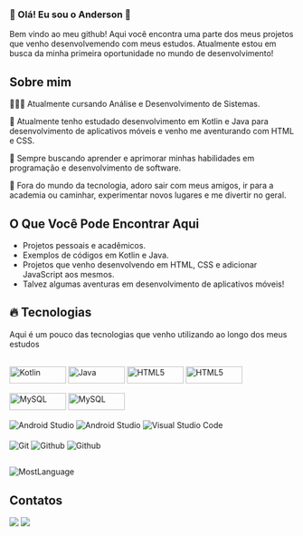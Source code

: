 ### 🚀 Olá! Eu sou o Anderson 👋

Bem vindo ao meu github! Aqui você encontra uma parte dos meus projetos que venho desenvolvemendo com meus estudos.
Atualmente estou em busca da minha primeira oportunidade no mundo de desenvolvimento!

## Sobre mim

👨🏻‍💻 Atualmente cursando Análise e Desenvolvimento de Sistemas.

🌱 Atualmente tenho estudado desenvolvimento em Kotlin e Java para desenvolvimento de aplicativos móveis e venho me aventurando com HTML e CSS.

🧠 Sempre buscando aprender e aprimorar minhas habilidades em programação e desenvolvimento de software.

🎉 Fora do mundo da tecnologia, adoro sair com meus amigos, ir para a academia ou caminhar, experimentar novos lugares e me divertir no geral.




## O Que Você Pode Encontrar Aqui

- Projetos pessoais e acadêmicos.
- Exemplos de códigos em Kotlin e Java.
- Projetos que venho desenvolvendo em HTML, CSS e adicionar JavaScript aos mesmos.
- Talvez algumas aventuras em desenvolvimento de aplicativos móveis!

## 🔥 Tecnologias

Aqui é um pouco das tecnologias que venho utilizando ao longo dos meus estudos

<div style="display: inline_block"><br>
  <img align="center" alt="Kotlin" height="30" width="100" src="https://img.shields.io/badge/kotlin-%237F52FF.svg?style=for-the-badge&logo=kotlin&logoColor=white">
  <img align="center" alt="Java" height="30" width="100" src="https://img.shields.io/badge/java-%23ED8B00.svg?style=for-the-badge&logo=openjdk&logoColor=white">
  <img align="center" alt="HTML5" height="30" width="100" src="https://img.shields.io/badge/HTML5-E34F26?style=for-the-badge&logo=html5&logoColor=white">
  <img align="center" alt="HTML5" height="30" width="100" src="https://img.shields.io/badge/CSS3-1572B6?style=for-the-badge&logo=css3&logoColor=white">
</div>

<div style="display: inline_block"><br>
  <img align="center" alt="MySQL" height="30" width="100" src="https://img.shields.io/badge/mysql-%2300f.svg?style=for-the-badge&logo=mysql&logoColor=white">
 <img align="center" alt="MySQL" height="30" width="100" src="https://img.shields.io/badge/sqlite-%2307405e.svg?style=for-the-badge&logo=sqlite&logoColor=white">
</div>

<div style="display: inline_block"><br>
  <img align="center" alt="Android Studio" src="https://img.shields.io/badge/Android%20Studio-3DDC84.svg?style=for-the-badge&logo=android-studio&logoColor=white">
  <img align="center" alt="Android Studio" src="https://img.shields.io/badge/IntelliJIDEA-000000.svg?style=for-the-badge&logo=intellij-idea&logoColor=white">
  <img align="center" alt="Visual Studio Code" src="https://img.shields.io/badge/Visual_Studio_Code-0078D4?style=for-the-badge&logo=visual%20studio%20code&logoColor=white">
</div>

<div style="display: inline_block"><br>
  <img align="center" alt="Git" src="https://img.shields.io/badge/git-%23F05033.svg?style=for-the-badge&logo=git&logoColor=white">
  <img align="center" alt="Github" src="https://img.shields.io/badge/github-%23121011.svg?style=for-the-badge&logo=github&logoColor=white">
  <img align="center" alt="Github" src="https://img.shields.io/badge/jira-%230A0FFF.svg?style=for-the-badge&logo=jira&logoColor=white">
</div>

##

<div>
 <img align="center" alt="MostLanguage" src="https://github-readme-stats.vercel.app/api/top-langs/?username=chaavez&layout=compact&theme=radical"> 
</div>

## Contatos
 
<div>
  <a href = "mailto:anderson.c-morais@hotmail.com"><img src="https://img.shields.io/badge/Microsoft_Outlook-0078D4?style=for-the-badge&logo=microsoft-outlook&logoColor=white"></a>
  <a href="https://www.linkedin.com/in/anderson-chaves-956436248" target="_blank"><img src="https://img.shields.io/badge/-LinkedIn-%230077B5?style=for-the-badge&logo=linkedin&logoColor=white" target="_blank"></a> 
</div>
